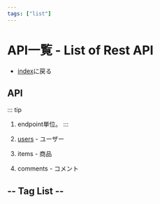 ```yaml
---
tags: ["list"]
---
```

# API一覧 - List of Rest API
- [index](/)に戻る

## API
::: tip
1. endpoint単位。
:::

1. [users](api/users.md) - ユーザー
1. items - 商品
1. comments - コメント

## -- Tag List --
<TagList />
